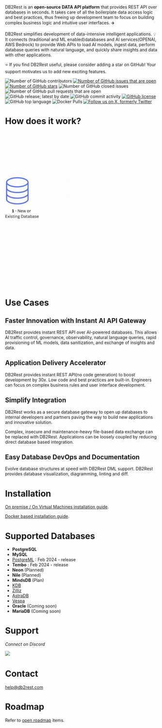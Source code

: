 DB2Rest is an **open-source DATA API platform** that provides REST API over databases in seconds.
It takes care of all the boilerplate data access logic and best practices, thus freeing up development team to focus on building 
complex business logic and intuitive user interfaces. :airplane:

DB2Rest simplifies development of data-intensive intelligent applications. :bulb:
It connects (traditional and ML enabled)databases and AI services(OPENAI, AWS Bedrock) to provide Web APIs to load AI models, ingest data, perform database queries with natural language, and quickly share insights and data with other applications. 

:star: If you find DB2Rest useful, please consider adding a star on GitHub! Your support motivates us to add new exciting features.

![Number of GitHub contributors](https://img.shields.io/github/contributors/kdhrubo/db2rest)
[![Number of GitHub issues that are open](https://img.shields.io/github/issues/kdhrubo/db2rest)](https://github.com/kdhrubo/db2rest/issues)
[![Number of GitHub stars](https://img.shields.io/github/stars/kdhrubo/db2rest)](https://github.com/kdhrubo/db2rest/stargazers)
![Number of GitHub closed issues](https://img.shields.io/github/issues-closed/kdhrubo/db2rest)
![Number of GitHub pull requests that are open](https://img.shields.io/github/issues-pr-raw/kdhrubo/db2rest)
![GitHub release; latest by date](https://img.shields.io/github/v/release/kdhrubo/db2rest)
![GitHub commit activity](https://img.shields.io/github/commit-activity/m/kdhrubo/db2rest)
[![GitHub license](https://img.shields.io/github/license/kdhrubo/db2rest)](https://github.com/kdhrubo/db2rest)
![GitHub top language](https://img.shields.io/github/languages/top/kdhrubo/db2rest)
![Docker Pulls](https://img.shields.io/docker/pulls/kdhrubo/db2rest)
[![Follow us on X, formerly Twitter](https://img.shields.io/twitter/follow/db2rest?style=social)](https://twitter.com/db2rest)


# How does it work?

![DB2Rest- How it works?](assets/db2rest-how-it-works.gif "DB2Rest")


# Use Cases 

## Faster Innovation with Instant AI API Gateway

DB2Rest provides instant REST API over AI-powered databases.  This allows AI traffic control, governance, observability, natural language queries, rapid provisioning of ML models, data sanitization, and exchange of insights and data.

## Application Delivery Accelerator
DB2Rest provides instant REST API(no code generation) to boost development by 30x. Low code and best practices are built-in. Engineers can focus on complex business rules and user interface development.  

## Simplify Integration
DB2Rest works as a secure database gateway to open up databases to internal developers and partners paving the way to build new applications and innovative solution.

Complex, insecure and maintenance-heavy file-based data exchange can be replaced with DB2Rest. Applications can be loosely coupled by reducing direct database based integration.


## Easy Database DevOps and Documentation
Evolve database structures at speed with DB2Rest DML support. DB2Rest provides database visualization, diagramming, linting and diff.


# Installation 

[On premise / On Virtual Machines installation guide](https://db2rest.com/docs/intro).

[Docker based installation guide](https://db2rest.com/docs/installation-running-with-docker).


# Supported Databases

- **PostgreSQL**
- **MySQL**
- [PostgreML](https://postgresml.org/) : Feb 2024 - release
- **Tembo** : Feb 2024 - release
- **Neon** (Planned)
- **Nile** (Planned)
- **MindsDB** (Plan)
- [KDB](https://kdb.ai/)
- [Zilliz](https://zilliz.com/)
- [AstraDB](https://www.datastax.com/products/datastax-astra)
- [Vespa](https://vespa.ai/)
- **Oracle** (Coming soon)
- **MariaDB** (Coming soon)

# Support

*Connect on Discord*

[![](https://dcbadge.vercel.app/api/server/gytFPNW656?theme=discord)](https://discord.gg/gytFPNW656)



# Contact

<help@db2rest.com>

# Roadmap

Refer to [open roadmap](https://db2rest.com/roadmap/) items.
